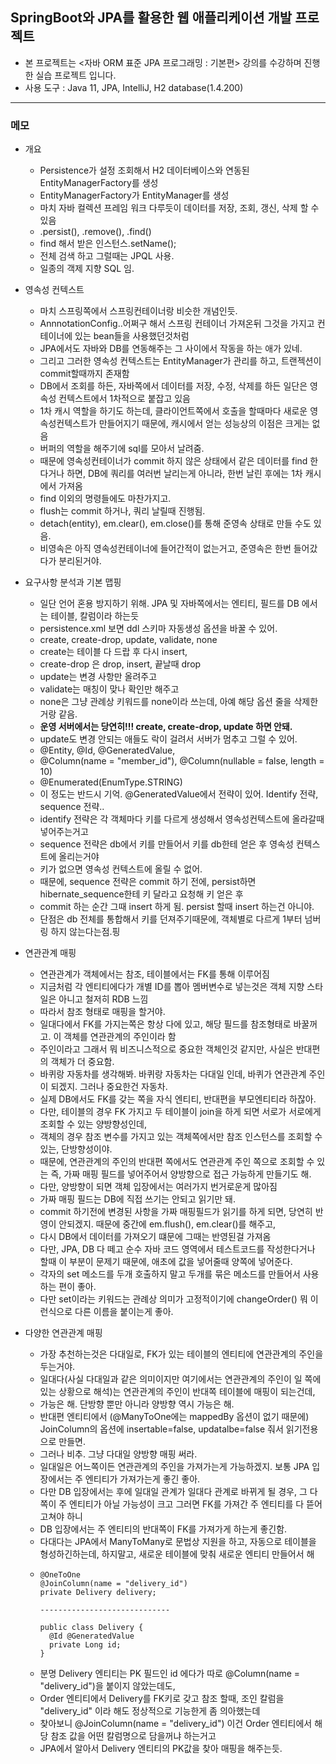 ## SpringBoot와 JPA를 활용한 웹 애플리케이션 개발 프로젝트
- 본 프로젝트는 <자바 ORM 표준 JPA 프로그래밍 : 기본편> 강의를 수강하며 진행한 실습 프로젝트 입니다.
- 사용 도구 : Java 11, JPA, IntelliJ, H2 database(1.4.200)
-------
### 메모
- 개요
  - Persistence가 설정 조회해서 H2 데이터베이스와 연동된 EntityManagerFactory를 생성
  - EntityManagerFactory가 EntityManager를 생성
  - 마치 자바 컬렉션 프레임 워크 다루듯이 데이터를 저장, 조회, 갱신, 삭제 할 수 있음
  - .persist(), .remove(), .find()
  - find 해서 받은 인스턴스.setName();
  - 전체 검색 하고 그럴때는 JPQL 사용.
  - 일종의 객제 지향 SQL 임.


- 영속성 컨텍스트
  - 마치 스프링쪽에서 스프링컨테이너랑 비슷한 개념인듯.
  - AnnnotationConfig..어쩌구 해서 스프링 컨테이너 가져온뒤 그것을 가지고 컨테이너에 있는 bean들을 사용했던것처럼
  - JPA에서도 자바와 DB를 연동해주는 그 사이에서 작동을 하는 애가 있네.
  - 그리고 그러한 영속성 컨텍스트는 EntityManager가 관리를 하고, 트랜젝션이 commit할때까지 존재함
  - DB에서 조회를 하든, 자바쪽에서 데이터를 저장, 수정, 삭제를 하든 일단은 영속성 컨텍스트에서 1차적으로 붙잡고 있음
  - 1차 캐시 역할을 하기도 하는데, 클라이언트쪽에서 호출을 할때마다 새로운 영속성컨텍스트가 만들어지기 때문에, 캐시에서 얻는 성능상의 이점은 크게는 없음
  - 버퍼의 역할을 해주기에 sql를 모아서 날려줌.
  - 때문에 영속성컨테이너가 commit 하지 않은 상태에서 같은 데이터를 find 한다거나 하면, DB에 쿼리를 여러번 날리는게 아니라, 한번 날린 후에는 1차 캐시에서 가져옴
  - find 이외의 명령들에도 마찬가지고.
  - flush는 commit 하거나, 쿼리 날릴때 진행됨.
  - detach(entity), em.clear(), em.close()를 통해 준영속 상태로 만들 수도 있음.
  - 비영속은 아직 영속성컨테이너에 들어간적이 없는거고, 준영속은 한번 들어갔다가 분리된거야.


- 요구사항 분석과 기본 맵핑
  - 일단 언어 혼용 방지하기 위해. JPA 및 자바쪽에서는 엔티티, 필드를 DB 에서는 테이블, 칼럼이라 하는듯
  - persistence.xml 보면 ddl 스키마 자동생성 옵션을 바꿀 수 있어.
  - create, create-drop, update, validate, none
  - create는 테이블 다 드랍 후 다시 insert,
  - create-drop 은 drop, insert, 끝날때 drop
  - update는 변경 사항만 올려주고
  - validate는 매칭이 맞나 확인만 해주고
  - none은 그냥 관례상 키워드를 none이라 쓰는데, 아예 해당 옵션 줄을 삭제한거랑 같음.
  - **운영 서버에서는 당연히!!! create, create-drop, update 하면 안돼.**
  - update도 변경 안되는 애들도 락이 걸려서 서버가 멈추고 그럴 수 있어.
  - @Entity, @Id, @GeneratedValue, 
  - @Column(name = "member_id"), @Column(nullable = false, length = 10)
  - @Enumerated(EnumType.STRING)
  - 이 정도는 반드시 기억. @GeneratedValue에서 전략이 있어. Identify 전략, sequence 전략..
  - identify 전략은 각 객체마다 키를 다르게 생성해서 영속성컨텍스트에 올라갈때 넣어주는거고
  - sequence 전략은 db에서 키를 만들어서 키를 db한테 얻은 후 영속성 컨텍스트에 올리는거야
  - 키가 없으면 영속성 컨텍스트에 올릴 수 없어.
  - 때문에, sequence 전략은 commit 하기 전에, persist하면 hibernate_sequence한테 키 달라고 요청해 키 얻은 후
  - commit 하는 순간 그때 insert 하게 됨. persist 할때 insert 하는건 아니야.
  - 단점은 db 전체를 통합해서 키를 던져주기때문에, 객체별로 다르게 1부터 넘버링 하지 않는다는점.핑


- 연관관계 매핑
  - 연관관계가 객체에서는 참조, 테이블에서는 FK를 통해 이루어짐
  - 지금처럼 각 엔티티에다가 개별 ID를 뽑아 멤버변수로 넣는것은 객체 지향 스타일은 아니고 철저히 RDB 느낌
  - 따라서 참조 형태로 매핑을 할거야.
  - 일대다에서 FK를 가지는쪽은 항상 다에 있고, 해당 필드를 참조형태로 바꿀꺼고. 이 객체를 연관관계의 주인이라 함
  - 주인이라고 그래서 뭐 비즈니스적으로 중요한 객체인것 같지만, 사실은 반대편의 객체가 더 중요함.
  - 바퀴랑 자동차를 생각해봐. 바퀴랑 자동차는 다대일 인데, 바퀴가 연관관계 주인이 되겠지. 그러나 중요한건 자동차.
  - 실제 DB에서도 FK를 갖는 쪽을 자식 엔티티, 반대편을 부모엔티티라 하잖아.
  - 다만, 테이블의 경우 FK 가지고 두 테이블이 join을 하게 되면 서로가 서로에게 조회할 수 있는 양방향성인데,
  - 객체의 경우 참조 변수를 가지고 있는 객체쪽에서만 참조 인스턴스를 조회할 수 있는, 단방향성이야.
  - 때문에, 연관관계의 주인의 반대편 쪽에서도 연관관계 주인 쪽으로 조회할 수 있는 즉, 가짜 매핑 필드를 넣어주어서 양방향으로 접근 가능하게 만들기도 해.
  - 다만, 양방향이 되면 객체 입장에서는 여러가지 번거로운게 많아짐
  - 가짜 매핑 필드는 DB에 직접 쓰기는 안되고 읽기만 돼.
  - commit 하기전에 변경된 사항을 가짜 매핑필드가 읽기를 하게 되면, 당연히 반영이 안되겠지. 때문에 중간에 em.flush(), em.clear()를 해주고,
  - 다시 DB에서 데이터를 가져오기 떄문에 그때는 반영된걸 가져옴
  - 다만, JPA, DB 다 떼고 순수 자바 코드 영역에서 테스트코드를 작성한다거나 할때 이 부분이 문제기 때문에, 애초에 값을 넣어줄때 양쪽에 넣어준다.
  - 각자의 set 메소드를 두개 호출하지 말고 두개를 묶은 메소드를 만들어서 사용하는 편이 좋아.
  - 다만 set이라는 키워드는 관례상 의미가 고정적이기에 changeOrder() 뭐 이런식으로 다른 이름을 붙이는게 좋아.

- 다양한 연관관계 매핑
  - 가장 추천하는것은 다대일로, FK가 있는 테이블의 엔티티에 연관관계의 주인을 두는거야.
  - 일대다(사실 다대일과 같은 의미이지만 여기에서는 연관관계의 주인이 일 쪽에 있는 상황으로 해석)는 연관관계의 주인이 반대쪽 테이블에 매핑이 되는건데,
  - 가능은 해. 단방향 뿐만 아니라 양방향 역시 가능은 해. 
  - 반대편 엔티티에서 (@ManyToOne에는 mappedBy 옵션이 없기 때문에) JoinColumn의 옵션에 insertable=false, updatalbe=false 줘서 읽기전용으로 만들면.
  - 그러나 비추. 그냥 다대일 양방향 매핑 써라.
  - 일대일은 어느쪽이든 연관관계의 주인을 가져가는게 가능하겠지. 보통 JPA 입장에서는 주 엔티티가 가져가는게 좋긴 좋아. 
  - 다만 DB 입장에서는 후에 일대일 관계가 일대다 관계로 바뀌게 될 경우, 그 다 쪽이 주 엔티티가 아닐 가능성이 크고 그러면 FK를 가져간 주 엔티티를 다 뜯어 고쳐야 하니
  - DB 입장에서는 주 엔티티의 반대쪽이 FK를 가져가게 하는게 좋긴함.
  - 다대다는 JPA에서 ManyToMany로 문법상 지원을 하고, 자동으로 테이블을 형성하긴하는데, 하지말고, 새로운 테이블에 맞춰 새로운 엔티티 만들어서 해
  - ```
    @OneToOne
    @JoinColumn(name = "delivery_id")
    private Delivery delivery;
    
    -----------------------------
    
    public class Delivery {
      @Id @GeneratedValue
      private Long id;
    }
    ```
  - 분명 Delivery 엔티티는 PK 필드인 id 에다가 따로 @Column(name = "delivery_id")을 붙이지 않았는데도, 
  - Order 엔티티에서 Delivery를 FK키로 갖고 참조 할때, 조인 칼럼을 "delivery_id" 이라 해도 정상적으로 기능한게 좀 의아했는데
  - 찾아보니 @JoinColumn(name = "delivery_id") 이건 Order 엔티티에서 해당 참조 값을 어떤 칼럼명으로 담을꺼냐 하는거고
  - JPA에서 알아서 Delivery 엔티티의 PK값을 찾아 매핑을 해주는듯.